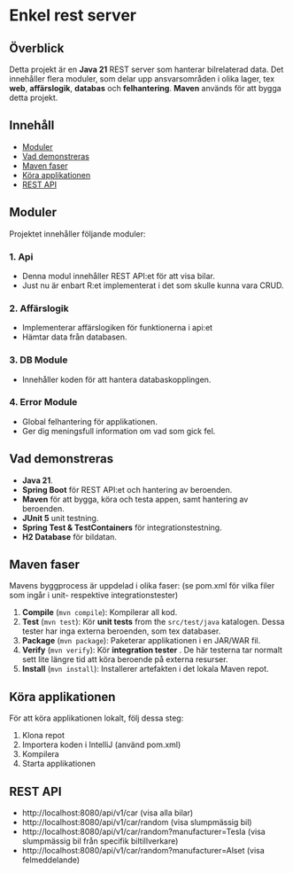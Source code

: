 # Enkel rest server

## Överblick
Detta projekt är en **Java 21** REST server som hanterar bilrelaterad data.
Det innehåller flera moduler, som delar upp ansvarsområden i olika lager, 
tex **web**, **affärslogik**, **databas** och **felhantering**.
**Maven** används för att bygga detta projekt.

## Innehåll
- [Moduler](#moduler)
- [Vad demonstreras](#vad-demonstreras)
- [Maven faser](#maven-faser)
- [Köra applikationen](#köra-applikationen)
- [REST API](#rest-api)


## Moduler

Projektet innehåller följande moduler:

### 1. **Api**
- Denna modul innehåller REST API:et för att visa bilar.
- Just nu är enbart R:et implementerat i det som skulle kunna vara CRUD.

### 2. **Affärslogik**
- Implementerar affärslogiken för funktionerna i api:et
- Hämtar data från databasen.

### 3. **DB Module**
- Innehåller koden för att hantera databaskopplingen.

### 4. **Error Module**
- Global felhantering för applikationen.
- Ger dig meningsfull information om vad som gick fel. 


## Vad demonstreras
- **Java 21**.
- **Spring Boot** för REST API:et och hantering av beroenden.
- **Maven** för att bygga, köra och testa appen, samt hantering av beroenden.
- **JUnit 5** unit testning.
- **Spring Test & TestContainers** för integrationstestning.
- **H2 Database** för bildatan.


## Maven faser
Mavens byggprocess är uppdelad i olika faser:
(se pom.xml för vilka filer som ingår i unit- respektive integrationstester)

1. **Compile** (`mvn compile`): Kompilerar all kod.
2. **Test** (`mvn test`): Kör **unit tests** from the `src/test/java` katalogen. 
Dessa tester har inga externa beroenden, som tex databaser.
3. **Package** (`mvn package`): Paketerar applikationen i en JAR/WAR fil.
4. **Verify** (`mvn verify`): Kör **integration tester** . 
De här testerna tar normalt sett lite längre tid att köra beroende på externa resurser.
5. **Install** (`mvn install`): Installerer artefakten i det lokala Maven repot.


## Köra applikationen

För att köra applikationen lokalt, följ dessa steg:

1. Klona repot
2. Importera koden i IntelliJ (använd pom.xml)
3. Kompilera
4. Starta applikationen


## REST API

* http://localhost:8080/api/v1/car (visa alla bilar)
* http://localhost:8080/api/v1/car/random (visa slumpmässig bil)
* http://localhost:8080/api/v1/car/random?manufacturer=Tesla (visa slumpmässig bil från specifik biltillverkare)
* http://localhost:8080/api/v1/car/random?manufacturer=Alset (visa felmeddelande)